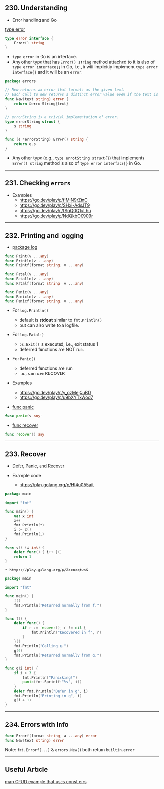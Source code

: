 ## 230. Understanding

* [Error handling and Go](https://go.dev/blog/error-handling-and-go)

[type error](https://pkg.go.dev/builtin#error)
```go
type error interface {
	Error() string
}
```
* `type error` in Go is an interface.
* Any other type that has `Error() string` method attached to it is also of `type error interface{}` in Go, i.e., it will implicitly implement `type error interface{}` and it will be an `error`.


```go
package errors

// New returns an error that formats as the given text.
// Each call to New returns a distinct error value even if the text is identical.
func New(text string) error {
	return &errorString{text}
}

// errorString is a trivial implementation of error.
type errorString struct {
	s string
}

func (e *errorString) Error() string {
	return e.s
}
```
* Any other type (e.g., `type errotString struct{}`) that implements `Error() string` method is also of `type error interface{}` in Go.

***

## 231. Checking `errors`

* Examples
    * https://go.dev/play/p/flMiN9rZtnC
    * https://go.dev/play/p/SHxi-AdsJT9
    * https://go.dev/play/p/fSqQ0Q1uLhu
    * https://go.dev/play/p/NdQkbOK909r

***

## 232. Printing and logging

* [package log](https://pkg.go.dev/log#pkg-index)
```go
func Print(v ...any)
func Println(v ...any)
func Printf(format string, v ...any)

func Fatal(v ...any)
func Fatalln(v ...any)
func Fatalf(format string, v ...any)

func Panic(v ...any)
func Panicln(v ...any)
func Panicf(format string, v ...any)
```
* For `log.Println()`
    * default is **stdout** similar to `fmt.Println()`
    * but can also write to a logfile.
* For  `log.Fatal()`
    * `os.Exit()` is executed, i.e., exit status 1
    * deferred functions are NOT run.
* For `Panic()`
    * deferred functions are run
    * i.e., can use RECOVER
* Examples
    * https://go.dev/play/p/y_ozMejQuBD
    * https://go.dev/play/p/u9bXYTxWod7

* [func panic](https://pkg.go.dev/builtin@go1.21.4#panic)
```go
func panic(v any)
```
* [func recover](https://pkg.go.dev/builtin@go1.21.4#recover)
```go
func recover() any
```

***

## 233. Recover

* [Defer, Panic, and Recover](https://blog.golang.org/defer-panic-and-recover)

* Example code
    * https://play.golang.org/p/HI4uG55ait
```go
package main

import "fmt"

func main() {
	var x int
	x++
	fmt.Println(x)
	i := c()
	fmt.Println(i)
}

func c() (i int) {
	defer func() { i++ }()
	return 1
}
```
    * https://play.golang.org/p/ZocncqtwaK
```go
package main

import "fmt"

func main() {
	f()
	fmt.Println("Returned normally from f.")
}

func f() {
	defer func() {
		if r := recover(); r != nil {
			fmt.Println("Recovered in f", r)
		}
	}()
	fmt.Println("Calling g.")
	g(0)
	fmt.Println("Returned normally from g.")
}

func g(i int) {
	if i > 3 {
		fmt.Println("Panicking!")
		panic(fmt.Sprintf("%v", i))
	}
	defer fmt.Println("Defer in g", i)
	fmt.Println("Printing in g", i)
	g(i + 1)
}
```

***

## 234. Errors with info

```go
func Errorf(format string, a ...any) error
func New(text string) error
```
Note: `fmt.Errorf(...)` & `errors.New()` both return `builtin.error`

***

## Useful Article

[map CRUD example that uses const errs](https://quii.gitbook.io/learn-go-with-tests/go-fundamentals/maps)
